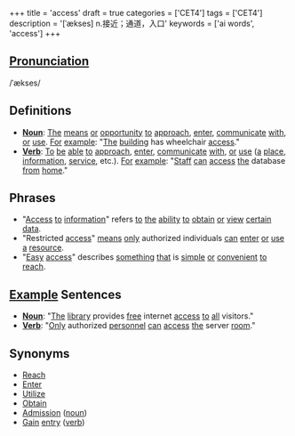 +++
title = 'access'
draft = true
categories = ['CET4']
tags = ['CET4']
description = '[ˈækses] n.接近；通道，入口'
keywords = ['ai words', 'access']
+++

## [Pronunciation](/en/post/pronunciation/)
/ˈækses/

## Definitions
- **[Noun](/en/post/noun/)**: [The](/en/post/the/) [means](/en/post/means/) [or](/en/post/or/) [opportunity](/en/post/opportunity/) [to](/en/post/to/) [approach](/en/post/approach/), [enter](/en/post/enter/), [communicate](/en/post/communicate/) [with](/en/post/with/), [or](/en/post/or/) [use](/en/post/use/). [For](/en/post/for/) [example](/en/post/example/): "[The](/en/post/the/) [building](/en/post/building/) has wheelchair [access](/en/post/access/)." 
- **[Verb](/en/post/verb/)**: [To](/en/post/to/) [be](/en/post/be/) [able](/en/post/able/) [to](/en/post/to/) [approach](/en/post/approach/), [enter](/en/post/enter/), [communicate](/en/post/communicate/) [with](/en/post/with/), [or](/en/post/or/) [use](/en/post/use/) ([a](/en/post/a/) [place](/en/post/place/), [information](/en/post/information/), [service](/en/post/service/), etc.). [For](/en/post/for/) [example](/en/post/example/): "[Staff](/en/post/staff/) [can](/en/post/can/) [access](/en/post/access/) [the](/en/post/the/) database [from](/en/post/from/) [home](/en/post/home/)."

## Phrases
- "[Access](/en/post/access/) [to](/en/post/to/) [information](/en/post/information/)" refers [to](/en/post/to/) [the](/en/post/the/) [ability](/en/post/ability/) [to](/en/post/to/) [obtain](/en/post/obtain/) [or](/en/post/or/) [view](/en/post/view/) [certain](/en/post/certain/) [data](/en/post/data/).
- "Restricted [access](/en/post/access/)" [means](/en/post/means/) [only](/en/post/only/) authorized individuals [can](/en/post/can/) [enter](/en/post/enter/) [or](/en/post/or/) [use](/en/post/use/) [a](/en/post/a/) [resource](/en/post/resource/).
- "[Easy](/en/post/easy/) [access](/en/post/access/)" describes [something](/en/post/something/) [that](/en/post/that/) is [simple](/en/post/simple/) [or](/en/post/or/) [convenient](/en/post/convenient/) [to](/en/post/to/) [reach](/en/post/reach/).

## [Example](/en/post/example/) Sentences
- **[Noun](/en/post/noun/)**: "[The](/en/post/the/) [library](/en/post/library/) provides [free](/en/post/free/) internet [access](/en/post/access/) [to](/en/post/to/) [all](/en/post/all/) visitors."
- **[Verb](/en/post/verb/)**: "[Only](/en/post/only/) authorized [personnel](/en/post/personnel/) [can](/en/post/can/) [access](/en/post/access/) [the](/en/post/the/) server [room](/en/post/room/)."

## Synonyms
- [Reach](/en/post/reach/)
- [Enter](/en/post/enter/)
- [Utilize](/en/post/utilize/)
- [Obtain](/en/post/obtain/)
- [Admission](/en/post/admission/) ([noun](/en/post/noun/))
- [Gain](/en/post/gain/) [entry](/en/post/entry/) ([verb](/en/post/verb/))
